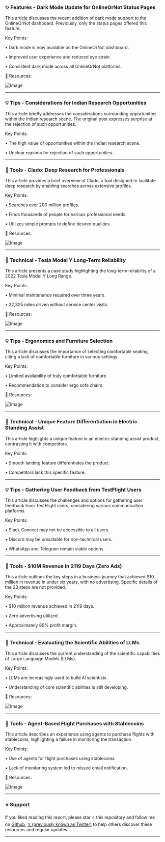 ### ✨ Features - Dark Mode Update for OnlineOrNot Status Pages

This article discusses the recent addition of dark mode support to the OnlineOrNot dashboard.  Previously, only the status pages offered this feature.

Key Points:

• Dark mode is now available on the OnlineOrNot dashboard.


• Improved user experience and reduced eye strain.


• Consistent dark mode across all OnlineOrNot platforms.


🔗 Resources:

![Image](https://pbs.twimg.com/media/Gr8TZLgWMAAfxIe?format=png&name=small)


---

### 💡 Tips -  Considerations for Indian Research Opportunities

This article briefly addresses the considerations surrounding opportunities within the Indian research scene.  The original post expresses surprise at the rejection of such opportunities.

Key Points:

•  The high value of opportunities within the Indian research scene.


•  Unclear reasons for rejection of such opportunities.



---

### 🚀 Tools - Clado: Deep Research for Professionals

This article provides a brief overview of Clado, a tool designed to facilitate deep research by enabling searches across extensive profiles.

Key Points:

• Searches over 200 million profiles.


•  Finds thousands of people for various professional needs.


• Utilizes simple prompts to define desired qualities.


🔗 Resources:

![Image](https://pbs.twimg.com/amplify_video_thumb/1927474351500046336/img/_0HQbNr6_TmoqKWM.jpg)


---

### 🤖 Technical - Tesla Model Y Long-Term Reliability

This article presents a case study highlighting the long-term reliability of a 2022 Tesla Model Y Long Range.

Key Points:

• Minimal maintenance required over three years.


•  22,325 miles driven without service center visits.



🔗 Resources:

![Image](https://pbs.twimg.com/media/GsAKI-UX0AAE_xR?format=jpg&name=small)


---

### 💡 Tips - Ergonomics and Furniture Selection

This article discusses the importance of selecting comfortable seating, citing a lack of comfortable furniture in various settings.

Key Points:

•  Limited availability of truly comfortable furniture.


•  Recommendation to consider ergo sofa chairs.


🔗 Resources:

![Image](https://pbs.twimg.com/media/GsAyLjnXkAAbEbL?format=jpg&name=small)


---

### 🤖 Technical - Unique Feature Differentiation in Electric Standing Assist

This article highlights a unique feature in an electric standing assist product, contrasting it with competitors.

Key Points:

•  Smooth landing feature differentiates the product.


•  Competitors lack this specific feature.


---

### 💡 Tips - Gathering User Feedback from TestFlight Users

This article discusses the challenges and options for gathering user feedback from TestFlight users, considering various communication platforms.

Key Points:

• Slack Connect may not be accessible to all users.


•  Discord may be unsuitable for non-technical users.


•  WhatsApp and Telegram remain viable options.


---

### 🚀 Tools -  $10M Revenue in 2119 Days (Zero Ads)

This article outlines the key steps in a business journey that achieved $10 million in revenue in under six years, with no advertising.  Specific details of the 23 steps are not provided.

Key Points:

•  $10 million revenue achieved in 2119 days.


•  Zero advertising utilized.


•  Approximately 89% profit margin.



---

### 🤖 Technical - Evaluating the Scientific Abilities of LLMs

This article discusses the current understanding of the scientific capabilities of Large Language Models (LLMs).

Key Points:

•  LLMs are increasingly used to build AI scientists.


•  Understanding of core scientific abilities is still developing.


🔗 Resources:

![Image](https://pbs.twimg.com/media/Gr9RJv8W8AE8HWy?format=png&name=small)


---

### 🚀 Tools -  Agent-Based Flight Purchases with Stablecoins

This article describes an experience using agents to purchase flights with stablecoins, highlighting a failure in monitoring the transaction.

Key Points:

•  Use of agents for flight purchases using stablecoins.


•  Lack of monitoring system led to missed email notification.



🔗 Resources:

![Image](https://pbs.twimg.com/media/GsAtZ3hXYAAhmey?format=jpg&name=small)


---

### ⭐️ Support

If you liked reading this report, please star ⭐️ this repository and follow me on [Github](https://github.com/Drix10), [𝕏 (previously known as Twitter)](https://x.com/DRIX_10_) to help others discover these resources and regular updates.

---